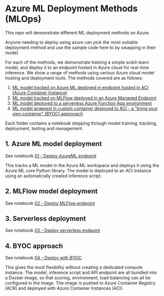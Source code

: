 # Azure ML Deployment Methods (MLOps)

This repo will demonstrate different ML deployment methods on Azure.

Anyone needing to deploy using azure can pick the most suitable deployment method and use the sample code here to by swapping in their model.

For each of the methods, we demonstrate training a simple scikit-learn model, and deploy it to an endpoint hosted in Azure cloud for real-time inference. We show a range of methods using various Azure cloud model hosting and deployment tools. The methods covered are as follows:

1. [ML model tracked on Azure ML deployed in endpoint hosted in ACI (Azure Container Instance)](01%20-%20Deploy%20AzureML%20Endpoint/01%20-%20demo.ipynb)
2. [ML model tracked on MLFlow deployed in an Azure Managed Endpoint](02%20-%20Deploy%20MLFlow%20endpoint/02%20-%20demo.ipynb)
3. [ML model deployed to a serverless Azure Function App environment](03%20-%20Deploy%20serverless%20endpoint/03%20-%20demo.ipynb)
4. [ML model wrapped in custom container deployed to ACI - a "bring your own container" (BYOC) approoach](04%20-%20Deploy%20with%20BYOC/04%20-%20demo.ipynb)

Each folder contains a notebook stepping through model training, tracking, deployment, testing and management.

## 1. Azure ML model deployment

See notebook [01 - Deploy AzureML endpoint](01%20-%20Deploy%20AzureML%20Endpoint/01%20-%20demo.ipynb)

This tracks a ML model in the Azure ML workspace and deploys it using the Azure ML core Python library. The model is deployed to an ACI instance using an automatically created inference script.

## 2. MLFlow model deployment

See notebook [02 - Deploy MLFlow endpoint](02%20-%20Deploy%20MLFlow%20endpoint/02%20-%20demo.ipynb)

## 3. Serverless deployment

See notebook [03 - Deploy serverless endpoint](03%20-%20Deploy%20serverless%20endpoint/03%20-%20demo.ipynb)

## 4. BYOC approach

See notebook [04 - Deploy with BYOC](04%20-%20Deploy%20with%20BYOC/04%20-%20demo.ipynb)

This gives the most flexibility without creating a dedicated compute instance. The model, inference script and API endpoint are all bundled into a Docker image, so that scoring, environment, load balancing can all be configured in the image. The image is pushed to Azure Container Registry (ACR) and deployed with Azure Container Instances (ACI).